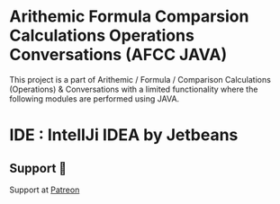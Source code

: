 # Arithemic Formula Comparsion Calculations Operations Conversations (AFCC JAVA)

This project is a part of Arithemic / Formula / Comparison Calculations (Operations) &amp; Conversations with a limited functionality where the following modules are performed using JAVA.

# IDE : IntellJi IDEA by Jetbeans

## Support 💓

Support at <a href="https://www.patreon.com/ossamamehmood" target="_blank">Patreon</a>


